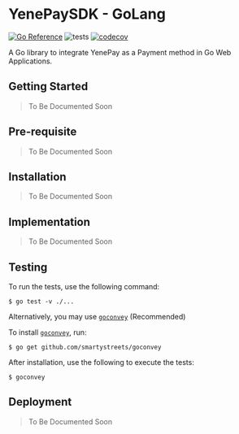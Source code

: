 # YenePaySDK - GoLang #
[![Go Reference](https://pkg.go.dev/badge/github.com/TibebeJs/yenepay.sdk.go.svg)](https://pkg.go.dev/github.com/TibebeJs/yenepay.sdk.go) 
![tests](https://github.com/TibebeJS/yenepay.sdk.go/workflows/tests/badge.svg)
[![codecov](https://codecov.io/gh/TibebeJS/yenepay.sdk.go/branch/main/graph/badge.svg?token=8M2G27NVA5)](https://codecov.io/gh/TibebeJS/yenepay.sdk.go)


A Go library to integrate YenePay as a Payment method in Go Web Applications.

## Getting Started

> To Be Documented Soon

## Pre-requisite

> To Be Documented Soon

## Installation

> To Be Documented Soon

## Implementation

> To Be Documented Soon

## Testing
To run the tests, use the following command:
```
$ go test -v ./...
```

Alternatively, you may use [`goconvey`](https://github.com/smartystreets/goconvey) (Recommended)

To install [`goconvey`](https://github.com/smartystreets/goconvey), run:
```
$ go get github.com/smartystreets/goconvey
```

After installation, use the following to execute the tests:
```
$ goconvey
```

## Deployment

> To Be Documented Soon




